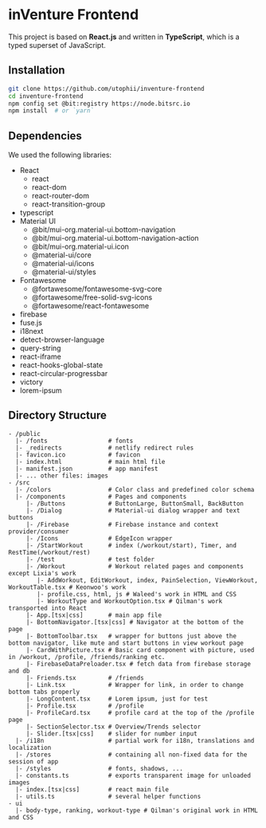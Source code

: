 # inVenture Frontend

This project is based on **React.js** and written in **TypeScript**, which is a typed superset of JavaScript.


## Installation

```bash
git clone https://github.com/utophii/inventure-frontend
cd inventure-frontend
npm config set @bit:registry https://node.bitsrc.io
npm install  # or `yarn`
```

## Dependencies
We used the following libraries:

* React
  + react
  + react-dom
  + react-router-dom
  + react-transition-group
* typescript
* Material UI
  + @bit/mui-org.material-ui.bottom-navigation
  + @bit/mui-org.material-ui.bottom-navigation-action
  + @bit/mui-org.material-ui.icon
  + @material-ui/core
  + @material-ui/icons
  + @material-ui/styles
* Fontawesome
  + @fortawesome/fontawesome-svg-core
  + @fortawesome/free-solid-svg-icons
  + @fortawesome/react-fontawesome
* firebase
* fuse.js
* i18next
* detect-browser-language
* query-string
* react-iframe
* react-hooks-global-state
* react-circular-progressbar
* victory
* lorem-ipsum

## Directory Structure

```
- /public
  |- /fonts                 # fonts
  |- _redirects             # netlify redirect rules
  |- favicon.ico            # favicon
  |- index.html             # main html file
  |- manifest.json          # app manifest
  |- ... other files: images
- /src
  |- /colors                # Color class and predefined color schema
  |- /components            # Pages and components
     |- /Buttons            # ButtonLarge, ButtonSmall, BackButton
     |- /Dialog             # Material-ui dialog wrapper and text buttons
     |- /Firebase           # Firebase instance and context provider/consumer
     |- /Icons              # EdgeIcon wrapper
     |- /StartWorkout       # index (/workout/start), Timer, and RestTime(/workout/rest)
     |- /test               # test folder
     |- /Workout            # Workout related pages and components except Lixia's work
        |- AddWorkout, EditWorkout, index, PainSelection, ViewWorkout, WorkoutTable.tsx # Keonwoo's work
        |- profile.css, html, js # Waleed's work in HTML and CSS
        |- WorkoutType and WorkoutOption.tsx # Qilman's work transported into React
     |- App.[tsx|css]       # main app file
     |- BottomNavigator.[tsx|css] # Navigator at the bottom of the page
     |- BottomToolbar.tsx   # wrapper for buttons just above the bottom navigator, like mute and start buttons in view workout page
     |- CardWithPicture.tsx # Basic card component with picture, used in /workout, /profile, /friends/ranking etc.
     |- FirebaseDataPreloader.tsx # fetch data from firebase storage and db
     |- Friends.tsx         # /friends
     |- Link.tsx            # Wrapper for link, in order to change bottom tabs properly
     |- LongContent.tsx     # Lorem ipsum, just for test
     |- Profile.tsx         # /profile
     |- ProfileCard.tsx     # profile card at the top of the /profile page
     |- SectionSelector.tsx # Overview/Trends selector
     |- Slider.[tsx|css]    # slider for number input
  |- /i18n                  # partial work for i18n, translations and localization
  |- /stores                # containing all non-fixed data for the session of app
  |- /styles                # fonts, shadows, ...
  |- constants.ts           # exports transparent image for unloaded images
  |- index.[tsx|css]        # react main file
  |- utils.ts               # several helper functions
- ui
  |- body-type, ranking, workout-type # Qilman's original work in HTML and CSS
```
